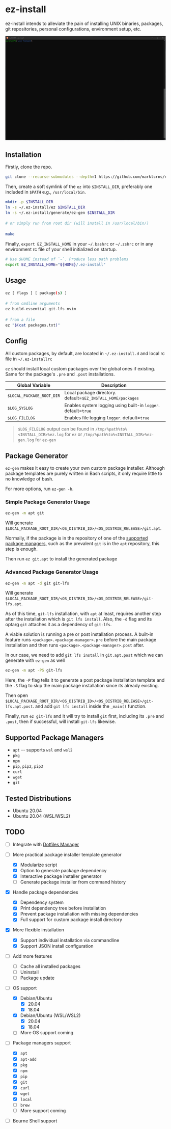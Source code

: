 # ez-install

ez-install intends to alleviate the pain of installing UNIX binaries, packages,
git repositories, personal configurations, environment setup, etc.

![Demo](./demo.gif)

## Installation

Firstly, clone the repo.

```bash
git clone --recurse-submodules --depth=1 https://github.com/marklcrns/ez-install ~/.ez-install
```

Then, create a soft symlink of the `ez` into `$INSTALL_DIR`, preferably one
included in `$PATH` e.g., `/usr/local/bin`.

```bash
mkdir -p $INSTALL_DIR
ln -s ~/.ez-install/ez $INSTALL_DIR
ln -s ~/.ez-install/generate/ez-gen $INSTALL_DIR

# or simply run from root dir (will install in /usr/local/bin/)

make
```

Finally, `export EZ_INSTALL_HOME` in your `~/.bashrc` or `~/.zshrc` or in any
environment rc file of your shell initialized on startup.

```bash
# Use $HOME instead of `~`. Produce less path problems
export EZ_INSTALL_HOME="${HOME}/.ez-install"
```

## Usage

```bash
ez [ flags ] [ package(s) ]

# from cmdline arguments
ez build-essential git-lfs nvim

# from a file
ez "$(cat packages.txt)"
```

## Config

All custom packages, by default, are located in `~/.ez-install.d` and local rc
file in `~/.ez-installrc`

`ez` should install local custom packages over the global ones if existing. Same
for the package's `.pre` and `.post` installations.

| Global Variable           | Description                                                    |
|---------------------------|----------------------------------------------------------------|
| `$LOCAL_PACKAGE_ROOT_DIR` | Local package directory. default=`$EZ_INSTALL_HOME/packages`   |
| `$LOG_SYSLOG`             | Enables system logging using built-in `logger`. default=`true` |
| `$LOG_FILELOG`            | Enables file logging `logger`. default=`true`                  |

> `$LOG_FILELOG` output can be found in `/tmp/%path%to%<INSTALL_DIR>%ez.log` for
> `ez` or `/tmp/%path%to%<INSTALL_DIR>%ez-gen.log` for `ez-gen`

## Package Generator

`ez-gen` makes it easy to create your own custom package installer. Although
package templates are purely written in Bash scripts, it only require little to
no knowledge of bash.

For more options, run `ez-gen -h`.

### Simple Package Generator Usage

```bash
ez-gen -m apt git
```

Will generate
`$LOCAL_PACKAGE_ROOT_DIR/<OS_DISTRIB_ID>/<OS_DISTRIB_RELEASE>/git.apt`.

Normally, if the package is in the repository of one of the [supported package
managers](#supported-package-managers), such as the prevalent `git` is in the
`apt` repository, this step is enough.

Then run `ez git.apt` to install the generated package

### Advanced Package Generator Usage

```bash
ez-gen -m apt -d git git-lfs
```

Will generate
`$LOCAL_PACKAGE_ROOT_DIR/<OS_DISTRIB_ID>/<OS_DISTRIB_RELEASE>/git-lfs.apt`.

As of this time, `git-lfs` installation, with `apt` at least, requires another
step after the installation which is `git lfs install`. Also, the `-d` flag and
its optarg `git` attaches it as a dependency of `git-lfs`.

A viable solution is running a pre or post installation process. A built-in
feature runs `<package>.<package-manager>.pre` before the main package
installation and then runs `<package>.<package-manager>.post` after.

In our case, we need to add `git lfs install` in `git.apt.post` which we can
generate with `ez-gen` as well

```bash
ez-gen -m apt -PS git-lfs
```

Here, the `-P` flag tells it to generate a post package installation template
and the `-S` flag to skip the main package installation since its already
existing.

Then open
`$LOCAL_PACKAGE_ROOT_DIR/<OS_DISTRIB_ID>/<OS_DISTRIB_RELEASE>/git-lfs.apt.post`.
and add `git lfs install` inside the `_main()` function.

Finally, run `ez git-lfs` and it will try to install `git` first, including its
`.pre` and `.post`, then if successful, will install `git-lfs` likewise.

## Supported Package Managers

- `apt` -- supports `wsl` and `wsl2`
- `pkg`
- `npm`
- `pip`, `pip2`, `pip3`
- `curl`
- `wget`
- `git`

## Tested Distributions

- Ubuntu 20.04
- Ubuntu 20.04 (WSL/WSL2)

## TODO

- [ ] Integrate with [Dotfiles Manager](https://github.com/marklcrns/scripts/blob/master/tools/dotfiles/README.md)
- [ ] More practical package installer template generator
  - [X] Modularize script
  - [X] Option to generate package dependency
  - [X] Interactive package installer generator
  - [ ] Generate package installer from command history
- [X] Handle package dependencies
  - [X] Dependency system
  - [X] Print dependency tree before installation
  - [X] Prevent package installation with missing dependencies
  - [X] Full support for custom package install directory
- [X] More flexible installation
  - [X] Support individual installation via commandline
  - [X] Support JSON install configuration
- [ ] Add more features
  - [ ] Cache all installed packages
  - [ ] Uninstall
  - [ ] Package update
- [ ] OS support
  - [x] Debian/Ubuntu
    - [x] 20.04
    - [x] 18.04
  - [x] Debian/Ubuntu (WSL/WSL2)
    - [x] 20.04
    - [x] 18.04
  - [ ] More OS support coming
- [ ] Package managers support
  - [X] `apt`
  - [X] `apt-add`
  - [X] `pkg`
  - [X] `npm`
  - [X] `pip`
  - [X] `git`
  - [X] `curl`
  - [X] `wget`
  - [X] `local`
  - [ ] `brew`
  - [ ] More support coming
- [ ] Bourne Shell support

